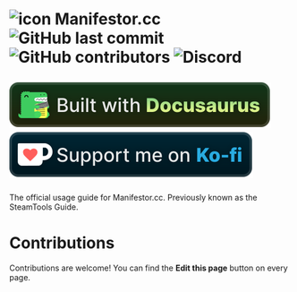 <h1>

  <img src="https://github.com/sobakintech/manifestor.cc-guide/blob/main/static/img/logo.png?raw=true" width="35" alt="icon"> Manifestor.cc ![GitHub last commit](https://img.shields.io/github/last-commit/sobakintech/manifestor.cc-guide?label=Last%20commit) ![GitHub contributors](https://img.shields.io/github/contributors/sobakintech/manifestor.cc-guide?label=Contributors) ![Discord](https://img.shields.io/discord/1368931797844496385?label=Discord%20Server&link=https%3A%2F%2Fdiscord.gg%6nmwCg7nzd)
  <!-- <br></br> -->
  <a href="https://docusaurus.io" target="_blank">
    <img src="https://github.com/PenPow/Badges/raw/refs/heads/main/src/assets/built-with/docusaurus/compact.svg" alt="Built with Docusaurus">
  </a>
  <a href="https://ko-fi.com/sobakintech" target="_blank">
    <img src="https://github.com/PenPow/Badges/raw/refs/heads/main/src/assets/donate/kofi-singular-alt/compact.svg" alt="Donate on Ko-fi">
  </a>
</h1>

The official usage guide for Manifestor.cc. Previously known as the SteamTools Guide.

# Contributions
Contributions are welcome! You can find the **Edit this page** button on every page.